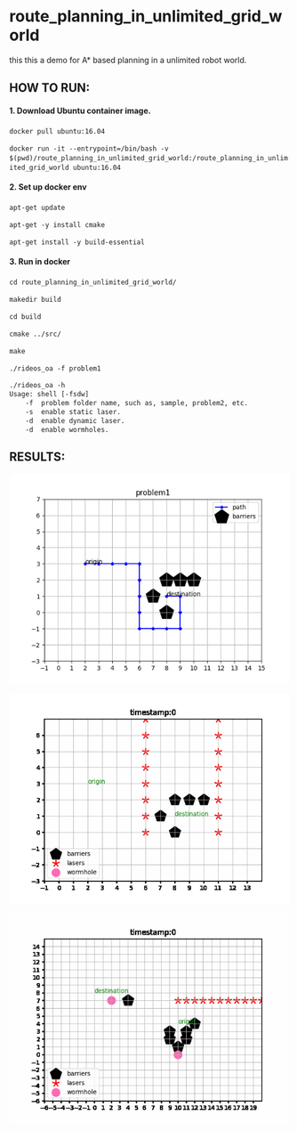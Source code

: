 # route_planning_in_unlimited_grid_world

this this a demo for A* based planning in a unlimited robot world.


## HOW TO RUN:

#### 1. Download Ubuntu container image.
   `docker pull ubuntu:16.04`
   
   `docker run -it --entrypoint=/bin/bash -v $(pwd)/route_planning_in_unlimited_grid_world:/route_planning_in_unlimited_grid_world ubuntu:16.04`
#### 2. Set up docker env

`apt-get update`

 `apt-get -y install cmake`

`apt-get install -y build-essential`
   
#### 3. Run in docker
`cd route_planning_in_unlimited_grid_world/`

`makedir build`

`cd build`

`cmake ../src/`

`make`

`./rideos_oa -f problem1`

```
./rideos_oa -h
Usage: shell [-fsdw]
    -f  problem folder name, such as, sample, problem2, etc.
    -s  enable static laser.
    -d  enable dynamic laser.
    -d  enable wormholes.
 ```


## RESULTS:

![grid world1](robot_routing/problem1/env.png)

![grid world2](robot_routing/problem2/problem2.gif)

![grid world4](robot_routing/problem4/problem4.gif)
